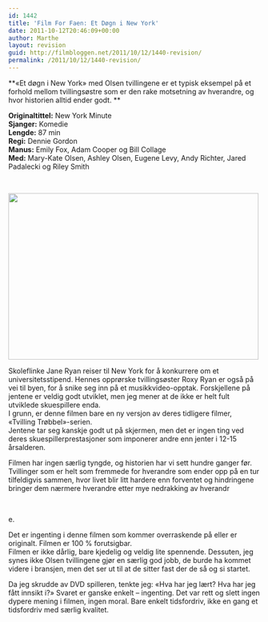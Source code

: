 ```yaml
---
id: 1442
title: 'Film For Faen: Et Døgn i New York'
date: 2011-10-12T20:46:09+00:00
author: Marthe
layout: revision
guid: http://filmbloggen.net/2011/10/12/1440-revision/
permalink: /2011/10/12/1440-revision/
---
```

**&laquo;Et døgn i New York&raquo; med Olsen tvillingene er et typisk eksempel på et forhold mellom tvillingsøstre som er den rake motsetning av hverandre, og hvor historien alltid ender godt. **

**Originaltittel:** New York Minute  
**Sjanger:** Komedie  
**Lengde:** 87 min  
**Regi:** Dennie Gordon  
**Manus:** Emily Fox, Adam Cooper og Bill Collage  
**Med:** Mary-Kate Olsen, Ashley Olsen, Eugene Levy, Andy Richter, Jared Padalecki og Riley Smith

&nbsp;

<img class="alignleft size-full wp-image-1441" style="border-style: initial;border-color: initial" src="http://filmbloggen.net/wp-content/uploads//2011/10/337837-6-1270194458258.jpg" alt="" width="500" height="333" /> 

Skoleflinke Jane Ryan reiser til New York for å konkurrere om et universitetsstipend. Hennes opprørske tvillingsøster Roxy Ryan er også på vei til byen, for å snike seg inn på et musikkvideo-opptak. Forskjellene på jentene er veldig godt utviklet, men jeg mener at de ikke er helt fult utviklede skuespillere enda.  
I grunn, er denne filmen bare en ny versjon av deres tidligere filmer, &laquo;Tvilling Trøbbel&raquo;-serien.  
Jentene tar seg kanskje godt ut på skjermen, men det er ingen ting ved deres skuespillerprestasjoner som imponerer andre enn jenter i 12-15 årsalderen.

Filmen har ingen særlig tyngde, og historien har vi sett hundre ganger før. Tvillinger som er helt som fremmede for hverandre som ender opp på en tur tilfeldigvis sammen, hvor livet blir litt hardere enn forventet og hindringene bringer dem nærmere hverandre etter mye nedrakking av hverandr

&nbsp;

e.

Det er ingenting i denne filmen som kommer overraskende på eller er originalt. Filmen er 100 % forutsigbar.  
Filmen er ikke dårlig, bare kjedelig og veldig lite spennende. Dessuten, jeg synes ikke Olsen tvillingene gjør en særlig god jobb, de burde ha kommet videre i bransjen, men det ser ut til at de sitter fast der de så og si startet.

Da jeg skrudde av DVD spilleren, tenkte jeg: &laquo;Hva har jeg lært? Hva har jeg fått innsikt i?&raquo; Svaret er ganske enkelt &#8211; ingenting. Det var rett og slett ingen dypere mening i filmen, ingen moral. Bare enkelt tidsfordriv, ikke en gang et tidsfordriv med særlig kvalitet.